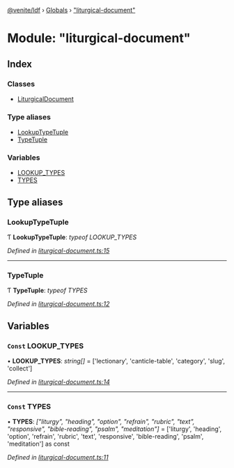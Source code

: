 [@venite/ldf](../README.md) › [Globals](../globals.md) › ["liturgical-document"](_liturgical_document_.md)

# Module: "liturgical-document"

## Index

### Classes

* [LiturgicalDocument](../classes/_liturgical_document_.liturgicaldocument.md)

### Type aliases

* [LookupTypeTuple](_liturgical_document_.md#lookuptypetuple)
* [TypeTuple](_liturgical_document_.md#typetuple)

### Variables

* [LOOKUP_TYPES](_liturgical_document_.md#const-lookup_types)
* [TYPES](_liturgical_document_.md#const-types)

## Type aliases

###  LookupTypeTuple

Ƭ **LookupTypeTuple**: *typeof LOOKUP_TYPES*

*Defined in [liturgical-document.ts:15](https://github.com/gbj/venite/blob/0242db9/ldf/src/liturgical-document.ts#L15)*

___

###  TypeTuple

Ƭ **TypeTuple**: *typeof TYPES*

*Defined in [liturgical-document.ts:12](https://github.com/gbj/venite/blob/0242db9/ldf/src/liturgical-document.ts#L12)*

## Variables

### `Const` LOOKUP_TYPES

• **LOOKUP_TYPES**: *string[]* = ['lectionary', 'canticle-table', 'category', 'slug', 'collect']

*Defined in [liturgical-document.ts:14](https://github.com/gbj/venite/blob/0242db9/ldf/src/liturgical-document.ts#L14)*

___

### `Const` TYPES

• **TYPES**: *["liturgy", "heading", "option", "refrain", "rubric", "text", "responsive", "bible-reading", "psalm", "meditation"]* = ['liturgy', 'heading', 'option', 'refrain', 'rubric', 'text', 'responsive', 'bible-reading', 'psalm', 'meditation'] as const

*Defined in [liturgical-document.ts:11](https://github.com/gbj/venite/blob/0242db9/ldf/src/liturgical-document.ts#L11)*

